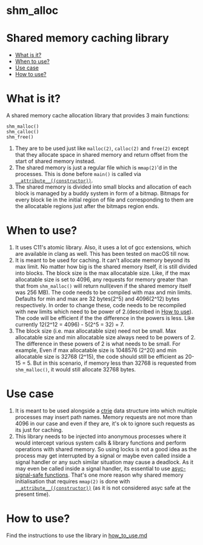 # shm_alloc

<h1>Shared memory caching library</h1>

<ul>
    <li><a href="https://github.com/MihirLuthra/shm_alloc#what-is-it">What is it?</a></li>
    <li><a href="https://github.com/MihirLuthra/shm_alloc#when-to-use">When to use?</a></li>
    <li><a href="https://github.com/MihirLuthra/shm_alloc#use-case">Use case</a></li>
    <li><a href="https://github.com/MihirLuthra/shm_alloc#how-to-use">How to use?</a></li>
</ul>

# What is it?

A shared memory cache allocation library that provides 3 main functions:

```
shm_malloc()
shm_calloc()
shm_free()
```

<ol>
    <li>
        They are to be used just like <code>malloc(2)</code>, <code>calloc(2)</code> and <code>free(2)</code> except that they 
        allocate space in shared memory and return offset from the start of shared memory instead.
    </li>
    <li>
        The shared memory is just a regular file which is <code>mmap(2)</code>'d in the processes. This is done before
        <code>main()</code> is called via 
        <a href="https://gcc.gnu.org/onlinedocs/gcc-4.7.0/gcc/Function-Attributes.html"><code>__attribute__((constructor))</code></a>.
    </li>
    <li>
        The shared memory is divided into small blocks and allocation of each block is managed by a buddy system in form of 
        a bitmap. Bitmaps for every block lie in the initial region of file and corresponding to them are the allocatable 
        regions just after the bitmaps region ends.
    </li>
</ol>

# When to use?

<ol>
    <li>
        It uses C11's atomic library. Also, it uses a lot of gcc extensions, which are available in clang as well.
        This has been tested on macOS till now. 
    </li>
    <li>
        It is meant to be used for caching. It can't allocate memory beyond its max limit. No matter how big is the shared 
        memory itself, it is still divided into blocks. The block size is the max allocatable size. Like, if the max 
        allocatable size is set to 4096, any requests for memory greater than that from <code>shm_malloc()</code> will return 
        null(even if the shared memory itself was 256 MB). The code needs to be compiled with max and min limits. Defaults for 
        min and max are 32 bytes(2^5) and 4096(2^12) bytes respectively. In order to change these, code needs to be recompiled 
        with new limits which need to be power of 2.(described in <a href="https://github.com/MihirLuthra/shm_alloc/blob/master/docs/how_to_use.md#changing-default-settings">How to use</a>).
        The code will be efficient if the the difference in the powers is less. Like currently 12(2^12 = 4096) - 5(2^5 = 32) = 
        7.
    </li>
    <li> 
        The block size (i.e. max allocatable size) need not be small. Max allocatable size and min allocatable size always 
        need to be powers of 2. The difference in these powers of 2 is what needs to be small. For example, Even if max 
        allocatable size is 1048576 (2^20) and min allocatable size is 32768 (2^15), the code should still be efficient as 
        20-15 = 5. But in this scenario, if memory less than 32768 is requested from <code>shm_malloc()</code>, it would still
        allocate 32768 bytes.
    </li>
</ol>

# Use case

<ol>
    <li>
        It is meant to be used alongside a <a href="https://en.wikipedia.org/wiki/Ctrie">ctrie</a> data structure into which 
        multiple processes may insert path names. Memory requests are not more than 4096 in our case and even if they are, 
        it's ok to ignore such requests as its just for caching.
    </li>
    <li>
        This library needs to be injected into anonymous processes where it would intercept various system calls & library 
        functions and perform operations with shared memory. So using locks is not a good idea as the process may get 
        interrupted by a signal or maybe even called inside a signal handler or any such similar situation may cause a 
        deadlock. As it may even be called inside a signal handler, its essential to use 
        <a href="http://man7.org/linux/man-pages/man7/signal-safety.7.html">asyc-signal-safe functions</a>. That's one more
        reason why shared memory initialisation that requires <code>mmap(2)</code> is done with <a href="https://gcc.gnu.org/onlinedocs/gcc-4.7.0/gcc/Function-Attributes.html"><code>__attribute__((constructor))</code></a>
        (as it is not considered asyc safe at the present time).
    </li>
</ol>

# How to use?

Find the instructions to use the library in 
<a href="https://github.com/MihirLuthra/shm_alloc/blob/master/docs/how_to_use.md">how_to_use.md<a>
